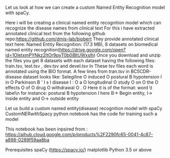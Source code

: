 Let us look at how we can create a custom Named Entity Recognition model with spaCy. 

Here i will be creating a clinical named entity recognition model which can recognize the disease names from clinical text 
For this i have extracted annotated clinical text from the following github repo:https://github.com/dmis-lab/biobert 
They provide annotated clinical text here: Named Entity Recognition: (17.3 MB), 8 datasets on biomedical named entity recognition(https://drive.google.com/open?id=1OletxmPYNkz2ltOr9pyT0b0iBtUWxslh) 
Once you download and unzip the files you get 8 datasets with each dataset having the following files: train.tsv, test.tsv , dev.tsv and devel.tsv In 
These tsv files each word is annotated using the BIO format.
A few lines from tran.tsv in BC5CDR-disease dataset looks like: 
Selegiline O
induced O 
postural B 
hypotension I 
in O 
Parkinson B
' I
s I 
disease I 
: O 
a O 
longitudinal O
study O
on O
the O 
effects O 
of O 
drug O 
withdrawal O 
. O 
Here it is of the format: word \t label\n 
for instance: postural B hypotension I
here B-> Begin entity, I-> inside entity and O-> outside entity

Let us build a custom named entity(disease) recognition model with spaCy
CustomNERwithSpacy  python notebook has the code for training such a model



This notebook has been inpsired from : https://aihub.cloud.google.com/p/products%2F2290fc65-0041-4c87-a898-0289f59aa8ba

Prerequisites
spaCy (https://spacy.io/)
matplotlib
Python 3.5 or above



